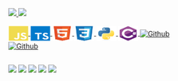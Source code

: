  <div>
  <a href="https://github.com/lucasaquino09">
  <img height="180em" src="https://github-readme-stats.vercel.app/api?username=lucasaquino09&show_icons=true&theme=dark&include_all_commits=true&count_private=true"/>
  <img height="180em" src="https://github-readme-stats.vercel.app/api/top-langs/?username=lucasaquino09&layout=compact&langs_count=16&theme=dark"/>
</div>
<div style="display: inline_block"><br>
  <img align="center" alt="Aquino-Js" height="30" width="40" src="https://raw.githubusercontent.com/devicons/devicon/master/icons/javascript/javascript-plain.svg">
  <img align="center" alt="Aquino-Ts" height="30" width="40" src="https://raw.githubusercontent.com/devicons/devicon/master/icons/typescript/typescript-plain.svg">
  <img align="center" alt="Aquino-HTML" height="30" width="40" src="https://raw.githubusercontent.com/devicons/devicon/master/icons/html5/html5-original.svg">
  <img align="center" alt="Aquino-CSS" height="30" width="40" src="https://raw.githubusercontent.com/devicons/devicon/master/icons/css3/css3-original.svg">
  <img align="center" alt="Aquino-Python" height="30" width="40" src="https://raw.githubusercontent.com/devicons/devicon/master/icons/python/python-original.svg">
  <img align="center" alt="Aquino-Csharp" height="30" width="40" src="https://raw.githubusercontent.com/devicons/devicon/master/icons/csharp/csharp-original.svg">
  <img width="50%" align="center" alt="Github" src="https://i.pinimg.com/originals/15/e7/e3/15e7e300166c962d3b8a22f60b5cac9e.gif"/>
</div>
 <div>
  <img width="50%" align="center" alt="Github" src="https://i.pinimg.com/originals/15/e7/e3/15e7e300166c962d3b8a22f60b5cac9e.gif"/>
</div>
  
  ##
 
<div> 
  <a href="https://www.youtube.com/channel/UC6NwWvdHRybirffB0NjEIog" target="_blank"><img src="https://img.shields.io/badge/YouTube-FF0000?style=for-the-badge&logo=youtube&logoColor=white" target="_blank"></a>
  <a href="https://instagram.com/aquino.dev" target="_blank"><img src="https://img.shields.io/badge/-Instagram-%23E4405F?style=for-the-badge&logo=instagram&logoColor=white" target="_blank"></a>
 <a href="https://discord.gg/t8dYCb8S" target="_blank"><img src="https://img.shields.io/badge/Discord-7289DA?style=for-the-badge&logo=discord&logoColor=white" target="_blank"></a>
  <a href = "mailto:lucasaqs09@gmail.com"><img src="https://img.shields.io/badge/-Gmail-%23333?style=for-the-badge&logo=gmail&logoColor=white" target="_blank"></a>
  <a href="https://www.linkedin.com/in/lucas-aquino-a0b09b178/" target="_blank"><img src="https://img.shields.io/badge/-LinkedIn-%230077B5?style=for-the-badge&logo=linkedin&logoColor=white" target="_blank"></a> 
